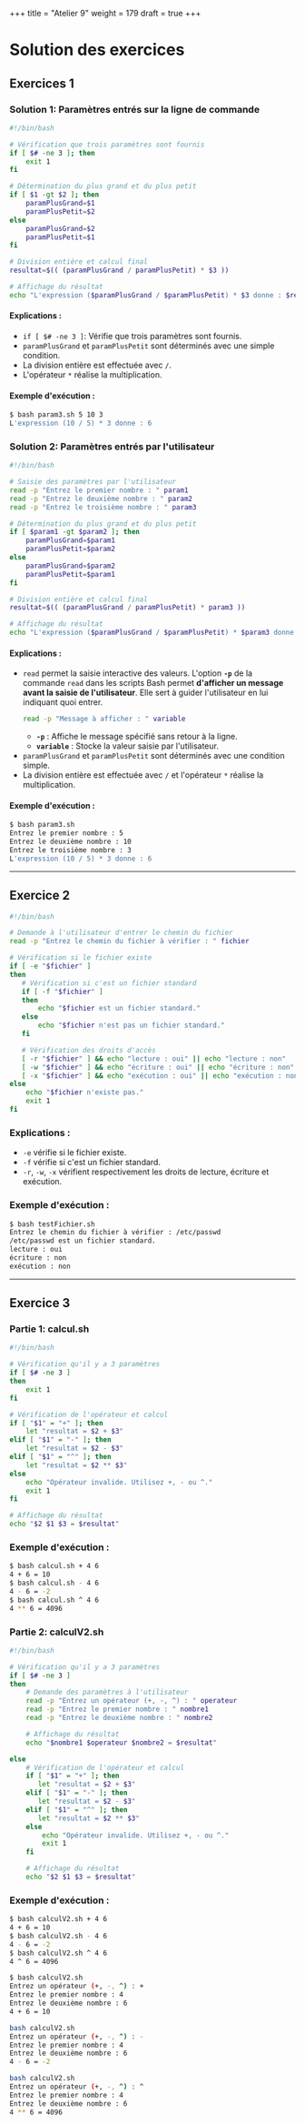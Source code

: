 +++
title = "Atelier 9"
weight = 179
draft = true
+++

# Solution des exercices

## Exercices 1 

### Solution 1: Paramètres entrés sur la ligne de commande

```bash
#!/bin/bash

# Vérification que trois paramètres sont fournis
if [ $# -ne 3 ]; then
    exit 1
fi

# Détermination du plus grand et du plus petit
if [ $1 -gt $2 ]; then
    paramPlusGrand=$1
    paramPlusPetit=$2
else
    paramPlusGrand=$2
    paramPlusPetit=$1
fi

# Division entière et calcul final
resultat=$(( (paramPlusGrand / paramPlusPetit) * $3 ))

# Affichage du résultat
echo "L'expression ($paramPlusGrand / $paramPlusPetit) * $3 donne : $resultat"
```

#### Explications :
- `if [ $# -ne 3 ]`: Vérifie que trois paramètres sont fournis.
- `paramPlusGrand` et `paramPlusPetit` sont déterminés avec une simple condition.
- La division entière est effectuée avec `/`.
- L'opérateur `*` réalise la multiplication.

#### Exemple d'exécution :
```bash
$ bash param3.sh 5 10 3
L'expression (10 / 5) * 3 donne : 6
```


### Solution 2: Paramètres entrés par l'utilisateur

```bash
#!/bin/bash

# Saisie des paramètres par l'utilisateur
read -p "Entrez le premier nombre : " param1
read -p "Entrez le deuxième nombre : " param2
read -p "Entrez le troisième nombre : " param3

# Détermination du plus grand et du plus petit
if [ $param1 -gt $param2 ]; then
    paramPlusGrand=$param1
    paramPlusPetit=$param2
else
    paramPlusGrand=$param2
    paramPlusPetit=$param1
fi

# Division entière et calcul final
resultat=$(( (paramPlusGrand / paramPlusPetit) * param3 ))

# Affichage du résultat
echo "L'expression ($paramPlusGrand / $paramPlusPetit) * $param3 donne : $resultat"
```

#### Explications :
- `read` permet la saisie interactive des valeurs.
L'option **`-p`** de la commande `read` dans les scripts Bash permet **d'afficher un message avant la saisie de l'utilisateur**. Elle sert à guider l'utilisateur en lui indiquant quoi entrer. 
   ```bash
   read -p "Message à afficher : " variable
   ``` 
   - **`-p`** : Affiche le message spécifié sans retour à la ligne.  
   - **`variable`** : Stocke la valeur saisie par l'utilisateur.  
- `paramPlusGrand` et `paramPlusPetit` sont déterminés avec une condition simple.
- La division entière est effectuée avec `/` et l'opérateur `*` réalise la multiplication.

#### Exemple d'exécution :
```bash
$ bash param3.sh
Entrez le premier nombre : 5
Entrez le deuxième nombre : 10
Entrez le troisième nombre : 3
L'expression (10 / 5) * 3 donne : 6
```
---

## Exercice 2  

```bash
#!/bin/bash

# Demande à l'utilisateur d'entrer le chemin du fichier
read -p "Entrez le chemin du fichier à vérifier : " fichier

# Vérification si le fichier existe
if [ -e "$fichier" ]
then
   # Vérification si c'est un fichier standard
   if [ -f "$fichier" ]
   then
       echo "$fichier est un fichier standard."
   else
       echo "$fichier n'est pas un fichier standard."
   fi

   # Vérification des droits d'accès
   [ -r "$fichier" ] && echo "lecture : oui" || echo "lecture : non"
   [ -w "$fichier" ] && echo "écriture : oui" || echo "écriture : non"
   [ -x "$fichier" ] && echo "exécution : oui" || echo "exécution : non"
else
    echo "$fichier n'existe pas."
    exit 1
fi
```

### Explications :
- `-e` vérifie si le fichier existe.
- `-f` vérifie si c'est un fichier standard.
- `-r`, `-w`, `-x` vérifient respectivement les droits de lecture, écriture et exécution.

### Exemple d'exécution :
```bash
$ bash testFichier.sh
Entrez le chemin du fichier à vérifier : /etc/passwd
/etc/passwd est un fichier standard.
lecture : oui
écriture : non
exécution : non
```

---

## Exercice 3

### Partie 1: calcul.sh

```bash
#!/bin/bash

# Vérification qu'il y a 3 paramètres 
if [ $# -ne 3 ]
then
    exit 1
fi

# Vérification de l'opérateur et calcul
if [ "$1" = "+" ]; then
    let "resultat = $2 + $3"
elif [ "$1" = "-" ]; then
    let "resultat = $2 - $3"
elif [ "$1" = "^" ]; then
    let "resultat = $2 ** $3"
else
    echo "Opérateur invalide. Utilisez +, - ou ^."
    exit 1
fi

# Affichage du résultat
echo "$2 $1 $3 = $resultat"
```

### Exemple d'exécution :
```bash
$ bash calcul.sh + 4 6
4 + 6 = 10
$ bash calcul.sh - 4 6
4 - 6 = -2
$ bash calcul.sh ^ 4 6
4 ** 6 = 4096
```


### Partie 2: calculV2.sh

```bash
#!/bin/bash

# Vérification qu'il y a 3 paramètres 
if [ $# -ne 3 ]
then
    # Demande des paramètres à l'utilisateur
    read -p "Entrez un opérateur (+, -, ^) : " operateur
    read -p "Entrez le premier nombre : " nombre1
    read -p "Entrez le deuxième nombre : " nombre2

    # Affichage du résultat
    echo "$nombre1 $operateur $nombre2 = $resultat"

else
    # Vérification de l'opérateur et calcul
    if [ "$1" = "+" ]; then
       let "resultat = $2 + $3"
    elif [ "$1" = "-" ]; then
       let "resultat = $2 - $3"
    elif [ "$1" = "^" ]; then
       let "resultat = $2 ** $3"
    else
        echo "Opérateur invalide. Utilisez +, - ou ^."
        exit 1
    fi

    # Affichage du résultat
    echo "$2 $1 $3 = $resultat"
```

### Exemple d'exécution :
```bash
$ bash calculV2.sh + 4 6
4 + 6 = 10
$ bash calculV2.sh - 4 6
4 - 6 = -2
$ bash calculV2.sh ^ 4 6
4 ^ 6 = 4096

$ bash calculV2.sh
Entrez un opérateur (+, -, ^) : +
Entrez le premier nombre : 4
Entrez le deuxième nombre : 6
4 + 6 = 10

bash calculV2.sh
Entrez un opérateur (+, -, ^) : -
Entrez le premier nombre : 4
Entrez le deuxième nombre : 6
4 - 6 = -2

bash calculV2.sh
Entrez un opérateur (+, -, ^) : ^
Entrez le premier nombre : 4
Entrez le deuxième nombre : 6
4 ** 6 = 4096
```

